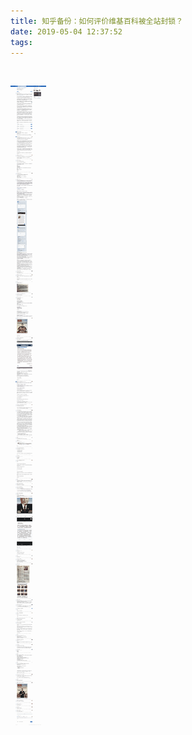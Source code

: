 ```yaml
---
title: 知乎备份：如何评价维基百科被全站封锁？
date: 2019-05-04 12:37:52
tags:
---
```


&zwj;

<!--more-->

![](img/wiki-ban.png)